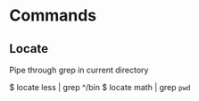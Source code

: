 Commands
===================

Locate
------------
Pipe through grep in current directory

$ locate less | grep ^/bin
$ locate math | grep `pwd`

